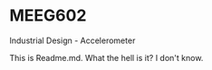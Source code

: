# MEEG602
Industrial Design - Accelerometer

This is Readme.md.  What the hell is it?  I don't know.
